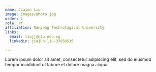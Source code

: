 ```yaml
---
name: Jiajun Liu
image: images/photo.jpg
order: 1
role: rf
affiliation: Nanyang Technological University
links:
  email: liujj@ntu.edu.sg
  linkedin: jiajun-liu-37859535

---
```


Lorem ipsum dolor sit amet, consectetur adipiscing elit, sed do eiusmod tempor incididunt ut labore et dolore magna aliqua.
